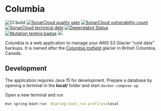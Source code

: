 # Columbia

![CI build](https://github.com/mthmulders/columbia/workflows/CI%20build/badge.svg)
[![SonarCloud quality gate](https://sonarcloud.io/api/project_badges/measure?project=mthmulders_columbia&metric=alert_status)](https://sonarcloud.io/dashboard?id=mthmulders_columbia)
[![SonarCloud vulnerability count](https://sonarcloud.io/api/project_badges/measure?project=mthmulders_columbia&metric=vulnerabilities)](https://sonarcloud.io/dashboard?id=mthmulders_columbia)
[![SonarCloud technical debt](https://sonarcloud.io/api/project_badges/measure?project=mthmulders_columbia&metric=sqale_index)](https://sonarcloud.io/dashboard?id=mthmulders_columbia)
[![Dependabot Status](https://api.dependabot.com/badges/status?host=github&repo=mthmulders/columbia)](https://dependabot.com)
[![Mutation testing badge](https://img.shields.io/endpoint?style=plastic&url=https%3A%2F%2Fbadge-api.stryker-mutator.io%2Fgithub.com%2Fmthmulders%2Fcolumbia%2Fmain)](https://dashboard.stryker-mutator.io/reports/github.com/mthmulders/columbia/main)
[![](https://img.shields.io/github/license/mthmulders/columbia.svg)](./LICENSE)

Columbia is a web application to manage your AWS S3 Glacier “cold data” backups.
It is named after the [Columbia Icefield](https://en.wikipedia.org/wiki/Columbia_Icefield) glacier in British Columbia, Canada.

## Development
The application requires Java 15 for development.
Prepare a database by opening a terminal in the **local/** folder and start `docker-compose up`.

Open a new terminal and run
```sh
mvn spring-boot:run -Dspring-boot.run.profiles=local
```